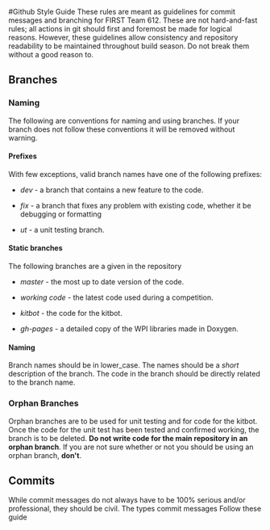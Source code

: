 #Github Style Guide
These rules are meant as guidelines for commit messages and branching for FIRST
Team 612. These are not hard-and-fast rules; all actions in git should first and
foremost be made for logical reasons. However, these guidelines allow consistency
and repository readability to be maintained throughout build season. Do not break
them without a good reason to.

## Branches

### Naming
The following are conventions for naming and using branches. If your branch does
not follow these conventions it will be removed without warning.

#### Prefixes
With few exceptions, valid branch names have one of the following prefixes:

* *dev* - a branch that contains a new feature to the code.

* *fix* - a branch that fixes any problem with existing code, whether it be debugging
or formatting

* *ut* - a unit testing branch.

#### Static branches
The following branches are a given in the repository  

* *master* - the most up to date version of the code.

* *working code* - the latest code used during a competition.

* *kitbot* - the code for the kitbot.

* *gh-pages* - a detailed copy of the WPI libraries made in Doxygen.

#### Naming
Branch names should be in lower\_case. The names should be a *short* description of
the branch. The code in the branch should be directly related to the branch name.

### Orphan Branches
Orphan branches are to be used for unit testing and for code for the kitbot. Once
the code for the unit test has been tested and confirmed working, the branch is to
be deleted. **Do not write code for the main repository in an orphan branch**. If
you are not sure whether or not you should be using an orphan branch, **don't**.

## Commits
While commit messages do not always have to be 100% serious and/or professional,
they should be civil. The types commit messages Follow these guide
